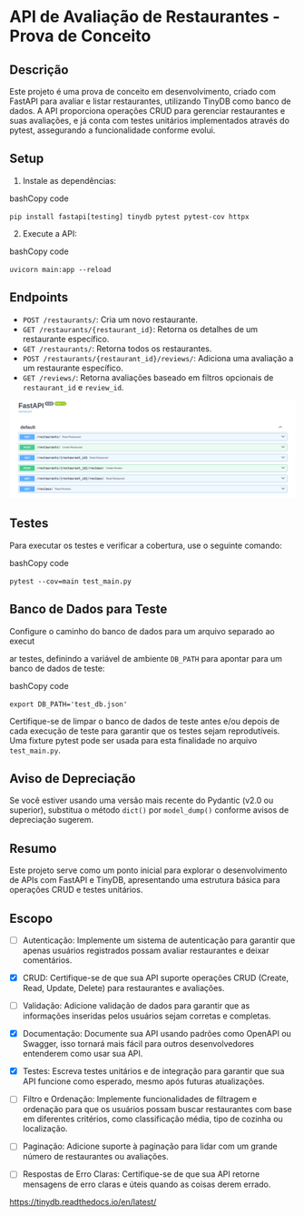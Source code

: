 # API de Avaliação de Restaurantes - Prova de Conceito

## Descrição

Este projeto é uma prova de conceito em desenvolvimento, criado com FastAPI para avaliar e listar restaurantes, utilizando TinyDB como banco de dados. A API proporciona operações CRUD para gerenciar restaurantes e suas avaliações, e já conta com testes unitários implementados através do pytest, assegurando a funcionalidade conforme evolui.

## Setup

1.  Instale as dependências:

bashCopy code

`pip install fastapi[testing] tinydb pytest pytest-cov httpx` 

2.  Execute a API:

bashCopy code

`uvicorn main:app --reload` 

## Endpoints

-   `POST /restaurants/`: Cria um novo restaurante.
-   `GET /restaurants/{restaurant_id}`: Retorna os detalhes de um restaurante específico.
-   `GET /restaurants/`: Retorna todos os restaurantes.
-   `POST /restaurants/{restaurant_id}/reviews/`: Adiciona uma avaliação a um restaurante específico.
-   `GET /reviews/`: Retorna avaliações baseado em filtros opcionais de `restaurant_id` e `review_id`.


![Endpoints](./img.png)

## Testes

Para executar os testes e verificar a cobertura, use o seguinte comando:

bashCopy code

`pytest --cov=main test_main.py` 

## Banco de Dados para Teste

Configure o caminho do banco de dados para um arquivo separado ao execut

ar testes, definindo a variável de ambiente `DB_PATH` para apontar para um banco de dados de teste:

bashCopy code

`export DB_PATH='test_db.json'` 

Certifique-se de limpar o banco de dados de teste antes e/ou depois de cada execução de teste para garantir que os testes sejam reprodutíveis. Uma fixture pytest pode ser usada para esta finalidade no arquivo `test_main.py`.

## Aviso de Depreciação

Se você estiver usando uma versão mais recente do Pydantic (v2.0 ou superior), substitua o método `dict()` por `model_dump()` conforme avisos de depreciação sugerem.

## Resumo

Este projeto serve como um ponto inicial para explorar o desenvolvimento de APIs com FastAPI e TinyDB, apresentando uma estrutura básica para operações CRUD e testes unitários.










## Escopo

- [ ] Autenticação: Implemente um sistema de autenticação para garantir que apenas usuários registrados possam avaliar restaurantes e deixar comentários.

- [X] CRUD: Certifique-se de que sua API suporte operações CRUD (Create, Read, Update, Delete) para restaurantes e avaliações.

- [ ] Validação: Adicione validação de dados para garantir que as informações inseridas pelos usuários sejam corretas e completas.

- [X] Documentação: Documente sua API usando padrões como OpenAPI ou Swagger, isso tornará mais fácil para outros desenvolvedores entenderem como usar sua API.

- [X] Testes: Escreva testes unitários e de integração para garantir que sua API funcione como esperado, mesmo após futuras atualizações.

- [ ] Filtro e Ordenação: Implemente funcionalidades de filtragem e ordenação para que os usuários possam buscar restaurantes com base em diferentes critérios, como classificação média, tipo de cozinha ou localização.

- [ ] Paginação: Adicione suporte à paginação para lidar com um grande número de restaurantes ou avaliações.

- [ ] Respostas de Erro Claras: Certifique-se de que sua API retorne mensagens de erro claras e úteis quando as coisas derem errado.



https://tinydb.readthedocs.io/en/latest/